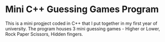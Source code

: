 # Mini C++ Guessing Games Program 

This is a mini progject coded in C++ that I put together in my first year of university. The program houses 3 mini guessing games - Higher or Lower, Rock Paper Scissors, Hidden fingers.
